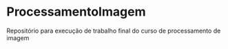 # ProcessamentoImagem
Repositório para execução de trabalho final do curso de processamento de imagem
